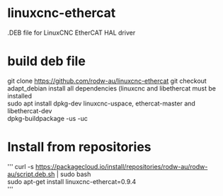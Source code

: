 # linuxcnc-ethercat
.DEB file for LinuxCNC EtherCAT HAL driver

# build deb file
git clone https://github.com/rodw-au/linuxcnc-ethercat
git checkout adapt_debian
install all dependencies (linuxcnc and libethercat must be installed<br>
sudo apt install dpkg-dev linuxcnc-uspace, ethercat-master and libethercat-dev<br>
dpkg-buildpackage -us -uc<br>

# Install from repositories
'''
curl -s https://packagecloud.io/install/repositories/rodw-au/rodw-au/script.deb.sh | sudo bash<br>
sudo apt-get install linuxcnc-ethercat=0.9.4<br>
'''  
